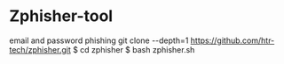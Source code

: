# Zphisher-tool
email and password phishing
git clone --depth=1 https://github.com/htr-tech/zphisher.git
$ cd zphisher
$ bash zphisher.sh
